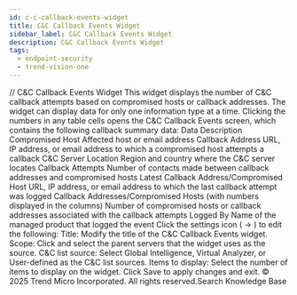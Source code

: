 ```yaml
---
id: c-c-callback-events-widget
title: C&C Callback Events Widget
sidebar_label: C&C Callback Events Widget
description: C&C Callback Events Widget
tags:
  - endpoint-security
  - trend-vision-one
---
```


/*<![CDATA[*/ $('#title').html($('meta[name=map-description]').attr('content')); /*]]>*/ C&C Callback Events Widget This widget displays the number of C&C callback attempts based on compromised hosts or callback addresses. The widget can display data for only one information type at a time. Clicking the numbers in any table cells opens the C&C Callback Events screen, which contains the following callback summary data: Data Description Compromised Host Affected host or email address Callback Address URL, IP address, or email address to which a compromised host attempts a callback C&C Server Location Region and country where the C&C server locates Callback Attempts Number of contacts made between callback addresses and compromised hosts Latest Callback Address/Compromised Host URL, IP address, or email address to which the last callback attempt was logged Callback Addresses/Compromised Hosts (with numbers displayed in the columns) Number of compromised hosts or callback addresses associated with the callback attempts Logged By Name of the managed product that logged the event Click the settings icon ( → ) to edit the following: Title: Modify the title of the C&C Callback Events widget. Scope: Click and select the parent servers that the widget uses as the source. C&C list source: Select Global Intelligence, Virtual Analyzer, or User-defined as the C&C list sources. Items to display: Select the number of items to display on the widget. Click Save to apply changes and exit. © 2025 Trend Micro Incorporated. All rights reserved.Search Knowledge Base